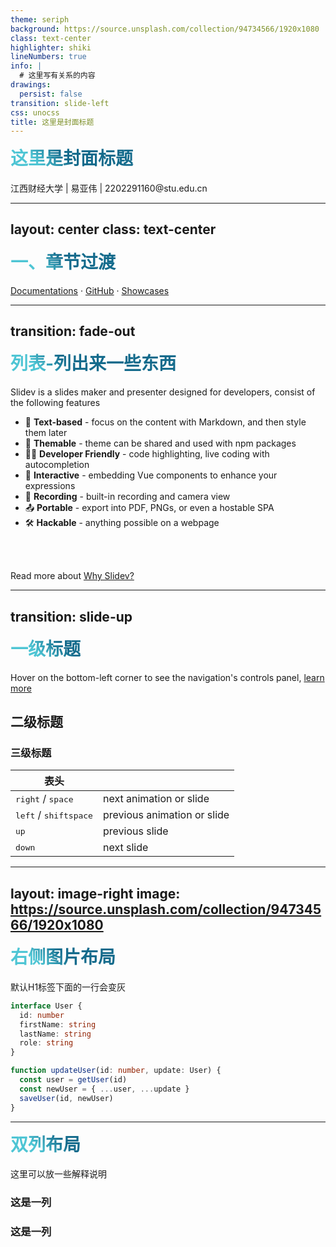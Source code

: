 ```yaml
---
theme: seriph
background: https://source.unsplash.com/collection/94734566/1920x1080
class: text-center
highlighter: shiki
lineNumbers: true
info: |
  # 这里写有关系的内容
drawings:
  persist: false
transition: slide-left
css: unocss
title: 这里是封面标题
---
```


<!-- 封面页 -->
# 这里是封面标题

<!-- 这里是正文，会被渲染成p标签 -->

<div class="pt-12" style="padding-top:0;">
  江西财经大学 | 易亚伟 | 2202291160@stu.edu.cn
</div>

---
layout: center
class: text-center
---

# 一、章节过渡

[Documentations](https://sli.dev) · [GitHub](https://github.com/slidevjs/slidev) · [Showcases](https://sli.dev/showcases.html)

---
transition: fade-out
---

# 列表-列出来一些东西

Slidev is a slides maker and presenter designed for developers, consist of the following features

- 📝 **Text-based** - focus on the content with Markdown, and then style them later
- 🎨 **Themable** - theme can be shared and used with npm packages
- 🧑‍💻 **Developer Friendly** - code highlighting, live coding with autocompletion
- 🤹 **Interactive** - embedding Vue components to enhance your expressions
- 🎥 **Recording** - built-in recording and camera view
- 📤 **Portable** - export into PDF, PNGs, or even a hostable SPA
- 🛠 **Hackable** - anything possible on a webpage

<!-- 换行直接用br标签 -->
<br>
<br>

Read more about [Why Slidev?](https://sli.dev/guide/why)

<!--
可以直接用css改当前页的样式
-->

<style>
h1 {
  background-color: #2B90B6;
  background-image: linear-gradient(45deg, #4EC5D4 10%, #146b8c 20%);
  background-size: 100%;
  -webkit-background-clip: text;
  -moz-background-clip: text;
  -webkit-text-fill-color: transparent;
  -moz-text-fill-color: transparent;
}
</style>

<!--
最后一部分的注释会被当做ppt里的注释
-->

---
transition: slide-up
---

# 一级标题

Hover on the bottom-left corner to see the navigation's controls panel, [learn more](https://sli.dev/guide/navigation.html)
## 二级标题

### 三级标题

|  表头   |     |
| --- | --- |
| <kbd>right</kbd> / <kbd>space</kbd>| next animation or slide |
| <kbd>left</kbd>  / <kbd>shift</kbd><kbd>space</kbd> | previous animation or slide |
| <kbd>up</kbd> | previous slide |
| <kbd>down</kbd> | next slide |


---
layout: image-right
image: https://source.unsplash.com/collection/94734566/1920x1080
---
<!-- 右侧图片布局 -->

# 右侧图片布局

默认H1标签下面的一行会变灰

<!-- 设置代码展示顺序 -->
```ts {all|2|1-6|9|all}
interface User {
  id: number
  firstName: string
  lastName: string
  role: string
}

function updateUser(id: number, update: User) {
  const user = getUser(id)
  const newUser = { ...user, ...update }
  saveUser(id, newUser)
}
```

---

# 双列布局

这里可以放一些解释说明
<div grid="~ cols-2 gap-4">
<div>

### 这是一列


</div>
<div>

### 这是一列

</div>
</div>

<style>
h1{
  margin-top:0px;
}
</style>



